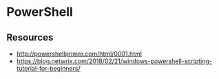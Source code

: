 # PowerShell
## Resources
- http://powershellprimer.com/html/0001.html
- https://blog.netwrix.com/2018/02/21/windows-powershell-scripting-tutorial-for-beginners/
